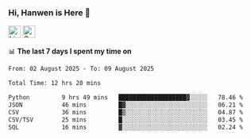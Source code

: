 ### Hi, Hanwen is Here 👋
<p>
	<a href="https://www.linkedin.com/in/liu-hanwen/"><img src="https://img.shields.io/badge/@hanwen-0A66C2?style=flat&logo=LinkedIn&logoColor=white" alt="Linkedin"  height="25px"/></a> 
	<a href="https://scholar.google.com/citations?user=HDF0su0AAAAJ"><img src="https://img.shields.io/badge/scholar-4385FE.svg?&style=plastic&logo=google-scholar&logoColor=white" alt="Google Scholar" height="25px"> </a>
</p>

📊 **The last 7 days I spent my time on** 
<!--START_SECTION:waka-->

```txt
From: 02 August 2025 - To: 09 August 2025

Total Time: 12 hrs 20 mins

Python         9 hrs 49 mins   ███████████████████▓░░░░░   78.46 %
JSON           46 mins         █▓░░░░░░░░░░░░░░░░░░░░░░░   06.21 %
CSV            36 mins         █▒░░░░░░░░░░░░░░░░░░░░░░░   04.87 %
CSV/TSV        25 mins         █░░░░░░░░░░░░░░░░░░░░░░░░   03.45 %
SQL            16 mins         ▓░░░░░░░░░░░░░░░░░░░░░░░░   02.24 %
```

<!--END_SECTION:waka-->


<!--
**david990917/david990917** is a ✨ _special_ ✨ repository because its `README.md` (this file) appears on your GitHub profile.

Here are some ideas to get you started:

- 🔭 I’m currently working on ...
- 🌱 I’m currently learning ...
- 👯 I’m looking to collaborate on ...
- 🤔 I’m looking for help with ...
- 💬 Ask me about ...
- 📫 How to reach me: ...
- 😄 Pronouns: ...
- ⚡ Fun fact: ...
-->
